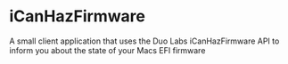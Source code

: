 # iCanHazFirmware
A small client application that uses the Duo Labs iCanHazFirmware API to inform you about the state of your Macs EFI firmware
